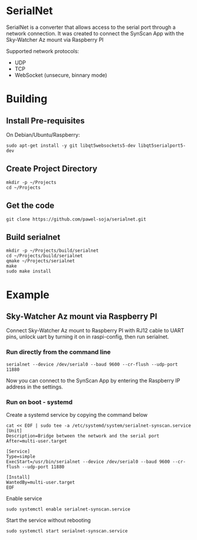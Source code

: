 # SerialNet
SerialNet is a converter that allows access to the serial port through a network connection.
It was created to connect the SynScan App with the Sky-Watcher Az mount via Raspberry PI

Supported network protocols:
+ UDP
+ TCP
+ WebSocket (unsecure, binnary mode)

# Building

## Install Pre-requisites

On Debian/Ubuntu/Raspberry:

```
sudo apt-get install -y git libqt5websockets5-dev libqt5serialport5-dev
```

## Create Project Directory
```
mkdir -p ~/Projects
cd ~/Projects
```

## Get the code
```
git clone https://github.com/pawel-soja/serialnet.git
```

## Build serialnet

```
mkdir -p ~/Projects/build/serialnet
cd ~/Projects/build/serialnet
qmake ~/Projects/serialnet
make
sudo make install
```

# Example

## Sky-Watcher Az mount via Raspberry PI
Connect Sky-Watcher Az mount to Raspberry PI with RJ12 cable to UART pins, unlock uart by turning it on in raspi-config, then run serialnet.
### Run directly from the command line
```
serialnet --device /dev/serial0 --baud 9600 --cr-flush --udp-port 11880
```
Now you can connect to the SynScan App by entering the Raspberry IP address in the settings.
### Run on boot - systemd
Create a systemd service by copying the command below
```
cat << EOF | sudo tee -a /etc/systemd/system/serialnet-synscan.service
[Unit]
Description=Bridge between the network and the serial port
After=multi-user.target

[Service]
Type=simple
ExecStart=/usr/bin/serialnet --device /dev/serial0 --baud 9600 --cr-flush --udp-port 11880

[Install]
WantedBy=multi-user.target
EOF
```
Enable service
```
sudo systemctl enable serialnet-synscan.service
```
Start the service without rebooting
```
sudo systemctl start serialnet-synscan.service
```
